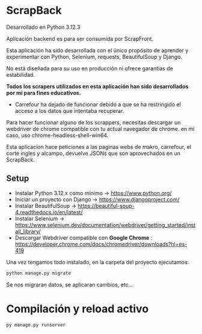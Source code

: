 # ScrapBack
Desarrollado en Python 3.12.3

Aplicación backend es para ser consumida por ScrapFront.

Esta aplicación ha sido desarrollada con el único propósito de aprender y experimentar con Python, Selenium, requests, BeautifulSoup y Django.

No está diseñada para su uso en producción ni ofrece garantías de estabilidad.

**Todos los scrapers utilizados en esta aplicación han sido desarrollados por mí para fines educativos.**
- Carrefour ha dejado de funcionar debido a que se ha restringido el acceso a los datos que intentaba recuperar.

Para hacer funcionar alguno de los scrappers, necesitas descargar un webdriver de chrome compatible con tu actual navegador de chrome. en mi caso, uso chrome-headless-shell-win64.

Esta aplicacion hace peticiones a las paginas webs de makro, carrefour, el corte ingles y alcampo, devuelve JSONs que son aprovechados en un ScrapBack.

## Setup

- Instalar Python 3.12.x como mínimo -> https://www.python.org/
- Iniciar un proyecto con Django -> https://www.djangoproject.com/
- Instalar BeautifulSoup -> https://beautiful-soup-4.readthedocs.io/en/latest/
- Instalar Selenium -> https://www.selenium.dev/documentation/webdriver/getting_started/install_library/
- Descargar Webdriver compatible con **Google Chrome** : https://developer.chrome.com/docs/chromedriver/downloads?hl=es-419

Una vez tengamos todo instalado, en la carpeta del proyecto ejecutamos:
```sh
python manage.py migrate
```
Se nos migraran datos, se aplicaran cambios, etc...

# Compilación y reload activo
```sh
py manage.py runserver
```
